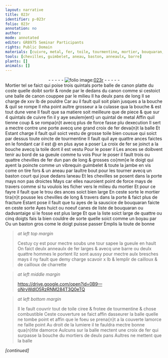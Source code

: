 ```yaml
---
layout: narrative
title: 023r
identifier: p-023r
folio: 023r
annotation: no
author:
mode: annotated
editor: GR8975 Seminar Participants
rights: Public Domain
materials: [cuivre, metal, fer, toile, tourmentine, mortier, bouquaran, cailloux, cailloux de charrette, ciree, chose combustible, mortiers]
tools: [chevilles, guimbelet, aneau, baston, anneaulx, barre]
plants: []
animals: []
---
```


<div class="folio" align="center">- - - - - <a href="http://gallica.bnf.fr/ark:/12148/btv1b10500001g/f51.image" target="_blank"><img src="https://cu-mkp.github.io/2017-workshop-edition/assets/photo-icon.png" alt="folio image: " style="display:inline-block; margin-bottom:-3px;"/>023r</a> - - - - - </div>    
Mortier tel se faict qui poise trois <span class="ms">quintals</span> porte balle de canon platte du coste quelle doibt sortir & ronde par le dedans du canon comme si cestoict une balle de canon couppee par le milieu Il ha deulx <span class="ms">pans</span> de long Il se charge de xxv <span class="ms">lb</span> de pouldre Car au il fault quil soit plain jusques a la bouche & quil se rompe Il nha point aultre grosseur a la culasse qua la bouche & est tout dune vene Il fault que sa matiere soit meilleure que de piece & que sur 4 <span class="ms">quintals</span> de <span class="m">cuivre</span> fin il y aye seulem{ent} un <span class="ms">quintal</span> de <span class="m">metal</span> Affin quil tienne coup & se rompa{n}t avecq plus de force fasse plu dexecution Il sert a mectre contre une porte avecq une grand croix de <span class="m">fer</span> deva{n}t la balle Et Estant charge il fault quil soict vestu de grosse <span class="m">toile</span> bien cousue qui soict par dessus toute oincte de <span class="m">tourmentine</span> Il fault quil aye quattre ances faictes en le fondant car il est @ en plus ayse a poser La croix de <span class="m">fer</span> se joinct a la bouche avecq la <span class="m">toile</span> dont il est vestu Pour le poser il Les ances se doibvent tenir au bord de sa gueule comme tu vois Pour le poser il fault trois ou quattre <span class="tl">chevilles</span> de <span class="m">fer</span> dun <span class="ms">pan</span> de long & grosses co{mm}e le <span class="ms"><span class="bp">doigt</span></span> qui ayent la poincte comme un vibrequin <span class="tl">guimbelet</span> & toute la jambe en vis come on tire fors & un <span class="tl">aneau</span> par laultre bout pour les tourner avecq un <span class="tl">baston</span> court qui joue dedans l<span class="tl">aneau</span> Et les <span class="tl">chevilles</span> se posent dans la porte mays non pas droictes Mays car elles nauroient point de force mays de travers comme si tu voulois les ficher vers le milieu du <span class="m">mortier</span> Et pour ce fayre il fault que le trou des ances soict bien large En ceste sorte le <span class="m">mortier</span> tira{n}t pousse les <span class="tl">chevilles</span> de long & travers dans la porte & faict plus de fracture Estant pose il fault que tu ayes de la sauscice de <span class="m">bouquaran</span> faicte en ceste sorte Ayes huict ou noeuf <span class="ms">canes</span> de liste de <span class="m">bouquaran</span> ou dadvantaige si le fosse est plus large Et que la liste soict large de quattre ou cinq <span class="ms"><span class="bp">doigts</span></span> fais la bien couldre de sorte quelle soict comme un boyau par Ou un <span class="tl">baston</span> gros come le <span class="bp">doigt</span> puisse passer Emplis la toute de bonne
 
> *at left top margin*
> 
>   Cestuy cy est pour mectre soubs une tour sapee la gueule en hault On faict deulx <span class="tl">anneaulx</span> de <span class="m">fer</span> larges & avecq une <span class="tl">barre</span> ou deulx quattre hommes le portent Ilz sont aussy pour mectre aulx bresches mays il ny fault que demy charge scavoir x <span class="ms">lb</span> & lemplir de <span class="m">cailloux</span> & de <span class="m">cailloux de charrette</span>
 
> *at left middle margin*
> 
>    https://drive.google.com/open?id=0B9—oNrvWdlO5RzRNM284T3Q0eTQ 
 
> *at left bottom margin*
> 
>   Il le fault couvrir tout de <span class="m">toile</span> <span class="m">ciree</span> & frotee de <span class="m">tourmentine</span> & <span class="m">chose combustible</span> Ceste couverture se faict affin dasseurer la balle quelle ne tombe point et affin que le foeu se prena{n}t a la couverte lamorce ne faille point Au droit de la lumiere il te fauldra mectre bonne qua{n}tite damorce Aulcuns sur la balle mectent une croix de <span class="m">fer</span> qui surpasse la bouche du <span class="m">mortiers</span> de deulx <span class="ms">pans</span> Aultres ne mettent que la balle
 
*[continued]*
 